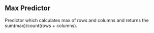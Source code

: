 ## Max Predictor ##

Predictor which calculates max of rows and columns and returns  the sum(max)/count(rows + columns).